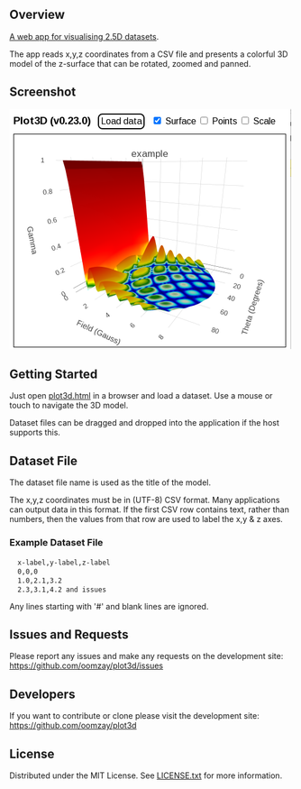 ## Overview

[A web app for visualising 2.5D datasets](plot3d.html).

The app reads x,y,z coordinates from a CSV file and presents a colorful 3D model of the z-surface that can be rotated, zoomed and panned.

## Screenshot

![Screenshot1](screenshots/Screenshot1.png)

## Getting Started

Just open [plot3d.html](plot3d.html) in a browser and load a dataset. Use a mouse or touch to navigate the 3D model.

Dataset files can be dragged and dropped into the application if the host supports this. 

## Dataset File

The dataset file name is used as the title of the model.

The x,y,z coordinates must be in (UTF-8) CSV format. Many applications can output data in this format. If the first CSV row contains text, rather than numbers, then the values from that row are used to label the x,y & z axes. 

### Example Dataset File

      x-label,y-label,z-label      
      0,0,0
      1.0,2.1,3.2
      2.3,3.1,4.2 and issues

Any lines starting with '#' and blank lines are ignored.

## Issues and Requests

Please report any issues and make any requests on the development site: https://github.com/oomzay/plot3d/issues

## Developers

If you want to contribute or clone please visit the development site: https://github.com/oomzay/plot3d

## License

Distributed under the MIT License. See [LICENSE.txt](LICENSE.txt) for more information.
